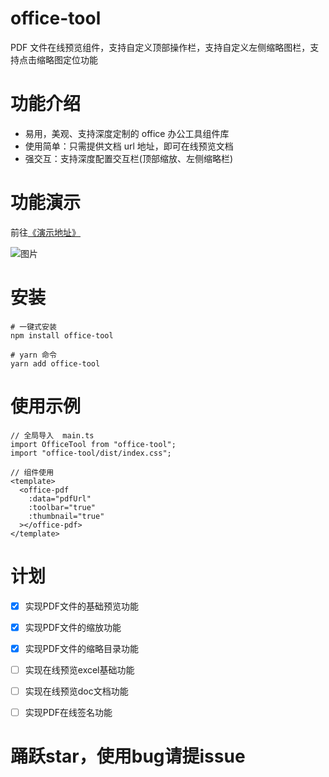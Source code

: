 # office-tool
PDF 文件在线预览组件，支持自定义顶部操作栏，支持自定义左侧缩略图栏，支持点击缩略图定位功能

# 功能介绍
- 易用，美观、支持深度定制的 office 办公工具组件库
- 使用简单：只需提供文档 url 地址，即可在线预览文档
- 强交互：支持深度配置交互栏(顶部缩放、左侧缩略栏)

# 功能演示
前往<a href="https://wannianqing.github.io/office-tools/dist/index.html" target="blank">《演示地址》</a>



![图片](https://wannianqing.github.io/office-tools/images/pdf-preview.png)



# 安装

```
# 一键式安装
npm install office-tool

# yarn 命令
yarn add office-tool
```

# 使用示例
```
// 全局导入  main.ts
import OfficeTool from "office-tool";
import "office-tool/dist/index.css";

// 组件使用
<template>
  <office-pdf
    :data="pdfUrl"
    :toolbar="true"
    :thumbnail="true"
  ></office-pdf>
</template>
```



# 计划

- [x] 实现PDF文件的基础预览功能
- [x] 实现PDF文件的缩放功能
- [x] 实现PDF文件的缩略目录功能
- [ ] 实现在线预览excel基础功能
- [ ] 实现在线预览doc文档功能 
- [ ] 实现PDF在线签名功能


# 踊跃star，使用bug请提issue
